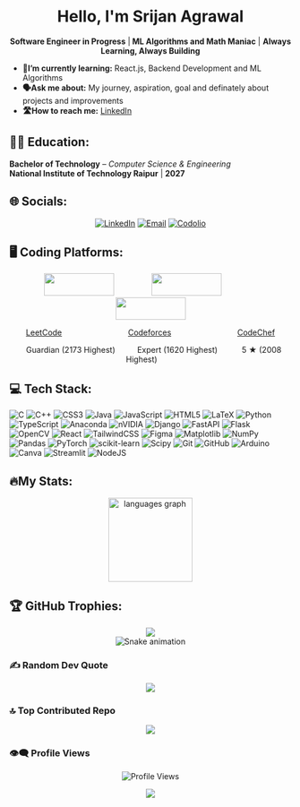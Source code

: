 <h1 align="center">Hello, I'm Srijan Agrawal</h1>
<p align="center" >
  <strong>Software Engineer in Progress</strong> |<strong> ML Algorithms and Math Maniac</strong> | <strong>Always Learning, Always Building </strong>
</p>

- **📔I’m currently learning:** React.js, Backend Development and ML Algorithms
- **🗣️Ask me about:** My journey, aspiration, goal and definately about projects and improvements
- **🛣️How to reach me:** <a href="https://www.linkedin.com/in/srijan4o4/">LinkedIn</a>

## 🧑‍🎓 Education: 
**Bachelor of Technology** – *Computer Science & Engineering*  
**National Institute of Technology Raipur** | **2027**

## 🌐 Socials:
<div align="center">

[![LinkedIn](https://img.shields.io/badge/LinkedIn-%230077B5.svg?logo=linkedin&logoColor=white)](https://www.linkedin.com/in/srijan4o4/)
[![Email](https://img.shields.io/badge/Email-D14836?logo=gmail&logoColor=white)](mailto:srijanagrawal89@gmail.com)
[![Codolio](https://img.shields.io/badge/Codolio-orange.svg)](https://codolio.com/profile/Srijan)

</div>


## 🖥️ Coding Platforms:
<div>
<p align="center">
  <img src="https://upload.wikimedia.org/wikipedia/commons/c/c2/LeetCode_Logo_2.png" height="40" width="125" />
  &nbsp;&nbsp;&nbsp;&nbsp;&nbsp;&nbsp;&nbsp;&nbsp;&nbsp;&nbsp;&nbsp;&nbsp;&nbsp;&nbsp;&nbsp;
  <img src="https://codeforces.org/s/22481/images/codeforces-sponsored-by-ton.png" height="40" width="125" />
  &nbsp;&nbsp;&nbsp;&nbsp;&nbsp;&nbsp;&nbsp;&nbsp;&nbsp;&nbsp;&nbsp;&nbsp;&nbsp;&nbsp;&nbsp;
  <img src="https://cdn.codechef.com/images/cc-logo.svg" height="40" width="125" />
</p>
<p align ="center">
  <a href = "https://leetcode.com/u/srijan-agrawal-_-1/">LeetCode</a>
  &nbsp;&nbsp;&nbsp;&nbsp;&nbsp;&nbsp;&nbsp;&nbsp;&nbsp;&nbsp;&nbsp;&nbsp;&nbsp;
  &nbsp;&nbsp;&nbsp;&nbsp;&nbsp;&nbsp;&nbsp;&nbsp;&nbsp;&nbsp;&nbsp;&nbsp;&nbsp;&nbsp;
  <a href = "https://codeforces.com/profile/srijanagrawal">Codeforces</a>
  &nbsp;&nbsp;&nbsp;&nbsp;&nbsp;&nbsp;&nbsp;&nbsp;&nbsp;&nbsp;&nbsp;&nbsp;&nbsp;
  &nbsp;&nbsp;&nbsp;&nbsp;&nbsp;&nbsp;&nbsp;&nbsp;&nbsp;&nbsp;&nbsp;&nbsp;&nbsp;&nbsp;
  <a href = "https://www.codechef.com/users/srijanagrawal4">CodeChef</a>
</p>

<p align ="center">
 <span class="cfcolor">&nbsp;&nbsp;&nbsp;Guardian </span>(2173 Highest)  &nbsp;&nbsp;&nbsp;&nbsp;&nbsp;&nbsp;
    <span class="cfcolor">&nbsp; Expert </span>(1620 Highest)  &nbsp;&nbsp;&nbsp;&nbsp;&nbsp;&nbsp;&nbsp;
    <span class="rating">&nbsp; 5 &#9733</span> (2008 Highest)  &nbsp;&nbsp;&nbsp;&nbsp;&nbsp;&nbsp;&nbsp;
</p>

</div>

##
## 💻 Tech Stack:
![C](https://img.shields.io/badge/c-%2300599C.svg?style=for-the-badge&logo=c&logoColor=white) ![C++](https://img.shields.io/badge/c++-%2300599C.svg?style=for-the-badge&logo=c%2B%2B&logoColor=white) ![CSS3](https://img.shields.io/badge/css3-%231572B6.svg?style=for-the-badge&logo=css3&logoColor=white) ![Java](https://img.shields.io/badge/java-%23ED8B00.svg?style=for-the-badge&logo=openjdk&logoColor=white) ![JavaScript](https://img.shields.io/badge/javascript-%23323330.svg?style=for-the-badge&logo=javascript&logoColor=%23F7DF1E) ![HTML5](https://img.shields.io/badge/html5-%23E34F26.svg?style=for-the-badge&logo=html5&logoColor=white) ![LaTeX](https://img.shields.io/badge/latex-%23008080.svg?style=for-the-badge&logo=latex&logoColor=white) ![Python](https://img.shields.io/badge/python-3670A0?style=for-the-badge&logo=python&logoColor=ffdd54) ![TypeScript](https://img.shields.io/badge/typescript-%23007ACC.svg?style=for-the-badge&logo=typescript&logoColor=white) ![Anaconda](https://img.shields.io/badge/Anaconda-%2344A833.svg?style=for-the-badge&logo=anaconda&logoColor=white) ![nVIDIA](https://img.shields.io/badge/cuda-000000.svg?style=for-the-badge&logo=nVIDIA&logoColor=green) ![Django](https://img.shields.io/badge/django-%23092E20.svg?style=for-the-badge&logo=django&logoColor=white) ![FastAPI](https://img.shields.io/badge/FastAPI-005571?style=for-the-badge&logo=fastapi) ![Flask](https://img.shields.io/badge/flask-%23000.svg?style=for-the-badge&logo=flask&logoColor=white) ![OpenCV](https://img.shields.io/badge/opencv-%23white.svg?style=for-the-badge&logo=opencv&logoColor=white) ![React](https://img.shields.io/badge/react-%2320232a.svg?style=for-the-badge&logo=react&logoColor=%2361DAFB) ![TailwindCSS](https://img.shields.io/badge/tailwindcss-%2338B2AC.svg?style=for-the-badge&logo=tailwind-css&logoColor=white) ![Figma](https://img.shields.io/badge/figma-%23F24E1E.svg?style=for-the-badge&logo=figma&logoColor=white) ![Matplotlib](https://img.shields.io/badge/Matplotlib-%23ffffff.svg?style=for-the-badge&logo=Matplotlib&logoColor=black) ![NumPy](https://img.shields.io/badge/numpy-%23013243.svg?style=for-the-badge&logo=numpy&logoColor=white) ![Pandas](https://img.shields.io/badge/pandas-%23150458.svg?style=for-the-badge&logo=pandas&logoColor=white) ![PyTorch](https://img.shields.io/badge/PyTorch-%23EE4C2C.svg?style=for-the-badge&logo=PyTorch&logoColor=white) ![scikit-learn](https://img.shields.io/badge/scikit--learn-%23F7931E.svg?style=for-the-badge&logo=scikit-learn&logoColor=white) ![Scipy](https://img.shields.io/badge/SciPy-%230C55A5.svg?style=for-the-badge&logo=scipy&logoColor=%white) ![Git](https://img.shields.io/badge/git-%23F05033.svg?style=for-the-badge&logo=git&logoColor=white) ![GitHub](https://img.shields.io/badge/github-%23121011.svg?style=for-the-badge&logo=github&logoColor=white) ![Arduino](https://img.shields.io/badge/-Arduino-00979D?style=for-the-badge&logo=Arduino&logoColor=white) ![Canva](https://img.shields.io/badge/Canva-%2300C4CC.svg?style=for-the-badge&logo=Canva&logoColor=white) ![Streamlit](https://img.shields.io/badge/Streamlit-%23FE4B4B.svg?style=for-the-badge&logo=streamlit&logoColor=white) ![NodeJS](https://img.shields.io/badge/node.js-6DA55F?style=for-the-badge&logo=node.js&logoColor=white)

## 🔥My Stats:
<div align="center">
  <img src="https://github-readme-stats.vercel.app/api/top-langs?username=Srijan4O4&locale=en&hide_title=false&layout=compact&card_width=320&langs_count=5&theme=dracula&hide_border=false&order=2" height="150" alt="languages graph"  />
</div>


## 🏆 GitHub Trophies:
<div align="center">
  <img src="https://github-profile-trophy.vercel.app/?username=Srijan4O4&theme=radical&no-frame=false&no-bg=true&margin-w=4" />
</div>

<!-- Snake Game Repo View -->

<div align="center">
  <img align= "center" src ="https://profile-readme-generator.com/assets/snake.svg" alt="Snake animation" />
</div>

### ✍️ Random Dev Quote
<div align="center">
  <img src="https://quotes-github-readme.vercel.app/api?type=horizontal&theme=radical" />
</div>

### 🔝 Top Contributed Repo  
<div align="center">


<img src="https://github-contributor-stats.vercel.app/api?username=Srijan4O4&limit=5&theme=dark&combine_all_yearly_contributions=true" />

</div>

### 👁️‍🗨️ Profile Views
<div align="center">
  <img src="https://komarev.com/ghpvc/?username=Srijan4O4&label=Visitors&color=0e75b6&style=flat-square" alt="Profile Views" />
</div>

<p align="center">
  <img src="https://capsule-render.vercel.app/api?type=waving&color=gradient&height=65&section=footer"/>
</p>
